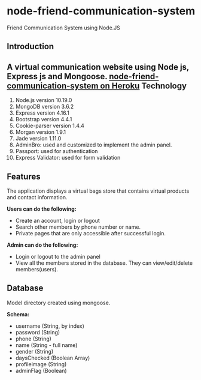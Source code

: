 # node-friend-communication-system
Friend Communication System using Node.JS

Introduction
---
A virtual communication website using Node js, Express js and Mongoose.
[node-friend-communication-system on Heroku](https://node-friend-communication-sys.herokuapp.com/)
Technology
---
1. Node.js version 10.19.0
2. MongoDB version 3.6.2
3. Express version 4.16.1
4. Bootstrap version 4.4.1
5. Cookie-parser version 1.4.4
6. Morgan version 1.9.1
7. Jade version 1.11.0
8. AdminBro: used and customized to implement the admin panel.
9. Passport: used for authentication
10. Express Validator: used for form validation


Features
---
The application displays a virtual bags store that contains virtual products and contact information.<br />

**Users can do the following:**

- Create an account, login or logout
- Search other members by phone number or name.
- Private pages that are only accessible after successful login.

**Admin can do the following:**

- Login or logout to the admin panel
- View all the members stored in the database. They can view/edit/delete members(users).

Database
---
Model directory created using mongoose.<br />

**Schema:**
- username (String, by index)
- password (String)
- phone (String)
- name (String - full name)
- gender (String)
- daysChecked (Boolean Array)
- profileimage (String)
- adminFlag (Boolean)







